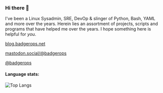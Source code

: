 ### Hi there 👋

I've been a Linux Sysadmin, SRE, DevOp & slinger of Python, Bash, YAML and more over the years. Herein lies an assortment of projects, scripts and programs that have helped me over the years. I hope something here is helpful for _you_.

[blog.badgerops.net](https://blog.badgerops.net)

[mastodon.social/@badgerops](https://mastodon.social/@badgerops)

[@badgerops](https://twitter.com/badgerops)


<!--
meh, not sure how I feel about this...
-->
#### Language stats:

![Top Langs](https://github-readme-stats.vercel.app/api/top-langs/?username=badgerops&layout=compact&theme=gruvbox)

<!--
#### And overall github stats, how does the calcuation work 🤔

![](https://github-readme-stats.vercel.app/api?username=badgerops&theme=gruvbox)

-->

<!--
**BadgerOps/badgerops** is a ✨ _special_ ✨ repository because its `README.md` (this file) appears on your GitHub profile.

Here are some ideas to get you started:

- 🔭 I’m currently working on ...
- 🌱 I’m currently learning ...
- 👯 I’m looking to collaborate on ...
- 🤔 I’m looking for help with ...
- 💬 Ask me about ...
- 📫 How to reach me: ...
- 😄 Pronouns: ...
- ⚡ Fun fact: ...
-->
